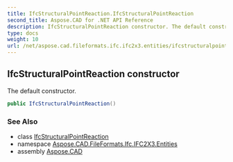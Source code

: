 ```yaml
---
title: IfcStructuralPointReaction.IfcStructuralPointReaction
second_title: Aspose.CAD for .NET API Reference
description: IfcStructuralPointReaction constructor. The default constructor
type: docs
weight: 10
url: /net/aspose.cad.fileformats.ifc.ifc2x3.entities/ifcstructuralpointreaction/ifcstructuralpointreaction/
---
```

## IfcStructuralPointReaction constructor

The default constructor.

```csharp
public IfcStructuralPointReaction()
```

### See Also

* class [IfcStructuralPointReaction](../)
* namespace [Aspose.CAD.FileFormats.Ifc.IFC2X3.Entities](../../ifcstructuralpointreaction/)
* assembly [Aspose.CAD](../../../)


